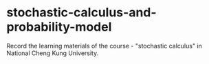 # stochastic-calculus-and-probability-model
Record the learning materials of the course - "stochastic calculus" in National Cheng Kung University.
